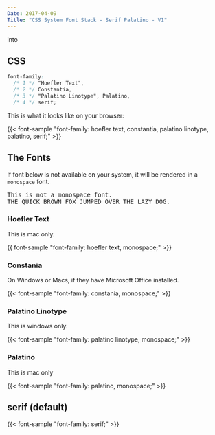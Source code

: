 ```yaml
---
Date: 2017-04-09
Title: "CSS System Font Stack - Serif Palatino - V1"
---
```


into

## CSS

```css
font-family:
  /* 1 */ "Hoefler Text",
  /* 2 */ Constantia,
  /* 3 */ "Palatino Linotype", Palatino,
  /* 4 */ serif;
```
This is what it looks like on your browser:

{{< font-sample "font-family: hoefler text, constantia, palatino linotype, palatino, serif;" >}}

## The Fonts

If font below is not available on your system, it will be rendered in a
`monospace` font.

<p class="sample" style="font-family: monospace;">
This is not a monospace font.<br>
THE QUICK BROWN FOX JUMPED OVER THE LAZY DOG.
</p>

### Hoefler Text

This is mac only.

{{ font-sample "font-family: hoefler text, monospace;" >}}

### Constania

On Windows or Macs, if they have Microsoft Office installed.

{{< font-sample "font-family: constania, monospace;" >}}

### Palatino Linotype

This is windows only.

{{< font-sample "font-family: palatino linotype, monospace;" >}}

### Palatino

This is mac only

{{< font-sample "font-family: palatino, monospace;" >}}

## serif (default)

{{< font-sample "font-family: serif;" >}}
